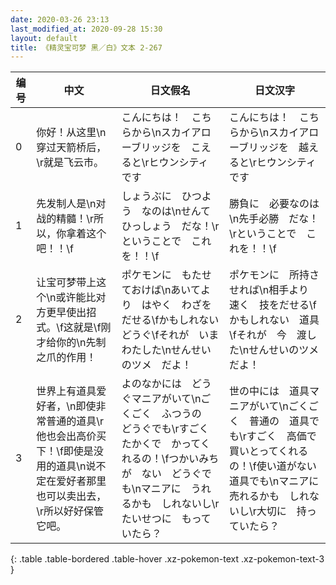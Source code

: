 ```yaml
---
date: 2020-03-26 23:13
last_modified_at: 2020-09-28 15:30
layout: default
title: 《精灵宝可梦 黑／白》文本 2-267
---
```

| 编号 | 中文 | 日文假名 | 日文汉字 |
| ---- | ---- | ---- | --- |
| 0 | 你好！从这里\n穿过天箭桥后，\r就是飞云市。 | こんにちは！　こちらから\nスカイアローブリッジを　こえると\rヒウンシティ　です | こんにちは！　こちらから\nスカイアローブリッジを　越えると\rヒウンシティ　です |
| 1 | 先发制人是\n对战的精髓！\r所以，你拿着这个吧！！\f | しょうぶに　ひつよう　なのは\nせんてひっしょう　だな！\rということで　これを！！\f | 勝負に　必要なのは\n先手必勝　だな！\rということで　これを！！\f |
| 2 | 让宝可梦带上这个\n或许能比对方更早使出招式。\f这就是\f刚才给你的\n先制之爪的作用！ | ポケモンに　もたせておけば\nあいてより　はやく　わざをだせる\fかもしれない　どうぐ\fそれが　いま　わたした\nせんせいのツメ　だよ！ | ポケモンに　所持させれば\n相手より　速く　技をだせる\fかもしれない　道具\fそれが　今　渡した\nせんせいのツメ　だよ！ |
| 3 | 世界上有道具爱好者，\n即使非常普通的道具\r他也会出高价买下！\f即使是没用的道具\n说不定在爱好者那里也可以卖出去，\r所以好好保管它吧。 | よのなかには　どうぐマニアがいて\nごくごく　ふつうの　どうぐでも\rすごく　たかくで　かってくれるの！\fつかいみちが　ない　どうぐでも\nマニアに　うれるかも　しれないし\rたいせつに　もっていたら？ | 世の中には　道具マニアがいて\nごくごく　普通の　道具でも\rすごく　高価で　買いとってくれるの！\f使い道がない　道具でも\nマニアに　売れるかも　しれないし\r大切に　持っていたら？ |
{: .table .table-bordered .table-hover .xz-pokemon-text .xz-pokemon-text-3 }